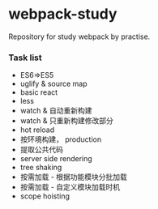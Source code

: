 # webpack-study
Repository for study webpack by practise.


### Task list
- ES6=>ES5
- uglify & source map
- basic react
- less
- watch & 自动重新构建
- watch & 只重新构建修改部分
- hot reload
- 按环境构建， production
- 提取公共代码
- server side rendering
- tree shaking
- 按需加载 - 根据功能模块分批加载
- 按需加载 - 自定义模块加载时机
- scope hoisting
